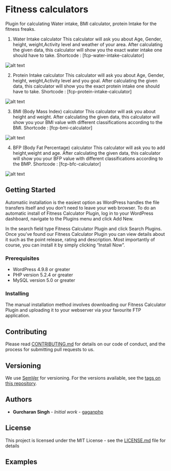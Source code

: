 # Fitness calculators



Plugin for calculating Water intake, BMI calculator, protein Intake for the fitness freaks.
1) Water Intake calculator
This calculator will ask you about Age, Gender, height, weight,Activity level and weather of your area.
After calculating the given data, this calculator will show you the exact water intake one should have to take.
Shortcode : [fcp-water-intake-calculator]


![alt text](https://ps.w.org/fitness-calculators/assets/screenshot-1.png?rev=1958015)





2) Protein Intake calculator
This calculator will ask you about Age, Gender, height, weight,Activity level and you goal.
After calculating the given data, this calculator will show you the exact protein intake one should have to take.
Shortcode : [fcp-protein-intake-calculator]


![alt text](https://ps.w.org/fitness-calculators/assets/screenshot-2.png?rev=1958015)





3) BMI (Body Mass Index) calculator
This calculator will ask you about height and weight.
After calculating the given data, this calculator will show you your BMI value with different classifications according to the BMI.
Shortcode : [fcp-bmi-calculator]


![alt text](https://ps.w.org/fitness-calculators/assets/screenshot-3.png?rev=1958015)





4) BFP (Body Fat Percentage) calculator
This calculator will ask you to add height,weight and age.
After calculating the given data, this calculator will show you your BFP value with different classifications according to the BMP.
Shortcode : [fcp-bfc-calculator]



![alt text](https://ps.w.org/fitness-calculators/assets/screenshot-4.png?rev=1976884)






## Getting Started

Automatiic installation is the easiest option as WordPress handles the file transfers itself and you don’t need to leave your web browser. To do an automatic install of Fitness Calculator Plugin, log in to your WordPress dashboard, navigate to the Plugins menu and click Add New.

In the search field type Fitness Calculator Plugin and click Search Plugins. Once you’ve found our Fitness Calculator Plugin you can view details about it such as the point release, rating and description. Most importantly of course, you can install it by simply clicking “Install Now”.

### Prerequisites

- WordPress 4.9.8 or greater
- PHP version 5.2.4 or greater
- MySQL version 5.0 or greater

### Installing

The manual installation method involves downloading our Fitness Calculator Plugin and uploading it to your webserver via your favourite FTP application. 

## Contributing

Please read [CONTRIBUTING.md](https://github.com/gaganphp/wordpress-fitness-plugin/) for details on our code of conduct, and the process for submitting pull requests to us.

## Versioning

We use [SemVer](http://semver.org/) for versioning. For the versions available, see the [tags on this repository](https://github.com/gaganphp/wordpress-fitness-plugin/). 

## Authors

* **Gurcharan Singh** - *Initial work* - [gaganphp](https://github.com/gaganphp)

## License

This project is licensed under the MIT License - see the [LICENSE.md](LICENSE.md) file for details

## Examples
